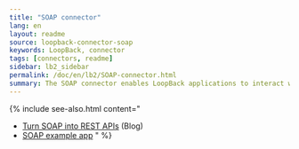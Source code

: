 ```yaml
---
title: "SOAP connector"
lang: en
layout: readme
source: loopback-connector-soap
keywords: LoopBack, connector
tags: [connectors, readme]
sidebar: lb2_sidebar
permalink: /doc/en/lb2/SOAP-connector.html
summary: The SOAP connector enables LoopBack applications to interact with SOAP-based web services.
---
```


{% include see-also.html content="
* [Turn SOAP into REST APIs](https://strongloop.com/strongblog/soap-into-rest-apis-with-loopback-node-js/) (Blog)
* [SOAP example app](SOAP-Connector-example.html)
" %}
